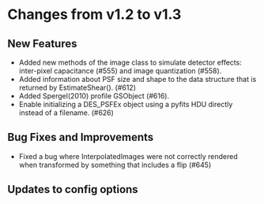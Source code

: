 Changes from v1.2 to v1.3
=========================


New Features
------------

- Added new methods of the image class to simulate detector effects:
  inter-pixel capacitance (#555) and image quantization (#558).
- Added information about PSF size and shape to the data structure that is
  returned by EstimateShear(). (#612)
- Added Spergel(2010) profile GSObject (#616).
- Enable initializing a DES_PSFEx object using a pyfits HDU directly instead
  of a filename. (#626)

Bug Fixes and Improvements
--------------------------

- Fixed a bug where InterpolatedImages were not correctly rendered when
  transformed by something that includes a flip (#645)

Updates to config options
-------------------------
